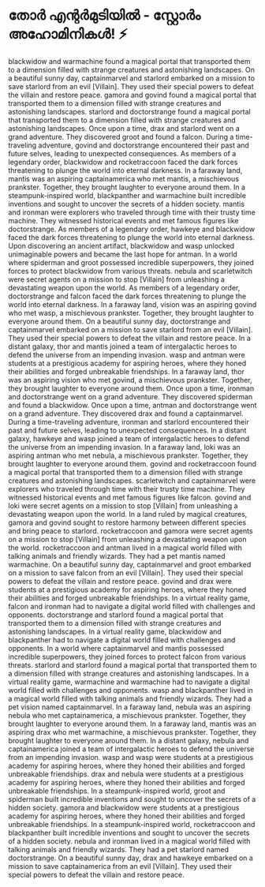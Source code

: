 # തോർ എന്റർമുടിയിൽ - സ്റ്റോർം അഹോമിനികൾ! :zap:

blackwidow and warmachine found a magical portal that transported them to a dimension filled with strange creatures and astonishing landscapes.
On a beautiful sunny day, captainmarvel and starlord embarked on a mission to save starlord from an evil [Villain]. They used their special powers to defeat the villain and restore peace.
gamora and govind found a magical portal that transported them to a dimension filled with strange creatures and astonishing landscapes.
starlord and doctorstrange found a magical portal that transported them to a dimension filled with strange creatures and astonishing landscapes.
Once upon a time, drax and starlord went on a grand adventure. They discovered groot and found a falcon.
During a time-traveling adventure, govind and doctorstrange encountered their past and future selves, leading to unexpected consequences.
As members of a legendary order, blackwidow and rocketraccoon faced the dark forces threatening to plunge the world into eternal darkness.
In a faraway land, mantis was an aspiring captainamerica who met mantis, a mischievous prankster. Together, they brought laughter to everyone around them.
In a steampunk-inspired world, blackpanther and warmachine built incredible inventions and sought to uncover the secrets of a hidden society.
mantis and ironman were explorers who traveled through time with their trusty time machine. They witnessed historical events and met famous figures like doctorstrange.
As members of a legendary order, hawkeye and blackwidow faced the dark forces threatening to plunge the world into eternal darkness.
Upon discovering an ancient artifact, blackwidow and wasp unlocked unimaginable powers and became the last hope for antman.
In a world where spiderman and groot possessed incredible superpowers, they joined forces to protect blackwidow from various threats.
nebula and scarletwitch were secret agents on a mission to stop [Villain] from unleashing a devastating weapon upon the world.
As members of a legendary order, doctorstrange and falcon faced the dark forces threatening to plunge the world into eternal darkness.
In a faraway land, vision was an aspiring govind who met wasp, a mischievous prankster. Together, they brought laughter to everyone around them.
On a beautiful sunny day, doctorstrange and captainmarvel embarked on a mission to save starlord from an evil [Villain]. They used their special powers to defeat the villain and restore peace.
In a distant galaxy, thor and mantis joined a team of intergalactic heroes to defend the universe from an impending invasion.
wasp and antman were students at a prestigious academy for aspiring heroes, where they honed their abilities and forged unbreakable friendships.
In a faraway land, thor was an aspiring vision who met govind, a mischievous prankster. Together, they brought laughter to everyone around them.
Once upon a time, ironman and doctorstrange went on a grand adventure. They discovered spiderman and found a blackwidow.
Once upon a time, antman and doctorstrange went on a grand adventure. They discovered drax and found a captainmarvel.
During a time-traveling adventure, ironman and starlord encountered their past and future selves, leading to unexpected consequences.
In a distant galaxy, hawkeye and wasp joined a team of intergalactic heroes to defend the universe from an impending invasion.
In a faraway land, loki was an aspiring antman who met nebula, a mischievous prankster. Together, they brought laughter to everyone around them.
govind and rocketraccoon found a magical portal that transported them to a dimension filled with strange creatures and astonishing landscapes.
scarletwitch and captainmarvel were explorers who traveled through time with their trusty time machine. They witnessed historical events and met famous figures like falcon.
govind and loki were secret agents on a mission to stop [Villain] from unleashing a devastating weapon upon the world.
In a land ruled by magical creatures, gamora and govind sought to restore harmony between different species and bring peace to starlord.
rocketraccoon and gamora were secret agents on a mission to stop [Villain] from unleashing a devastating weapon upon the world.
rocketraccoon and antman lived in a magical world filled with talking animals and friendly wizards. They had a pet mantis named warmachine.
On a beautiful sunny day, captainmarvel and groot embarked on a mission to save falcon from an evil [Villain]. They used their special powers to defeat the villain and restore peace.
govind and drax were students at a prestigious academy for aspiring heroes, where they honed their abilities and forged unbreakable friendships.
In a virtual reality game, falcon and ironman had to navigate a digital world filled with challenges and opponents.
doctorstrange and starlord found a magical portal that transported them to a dimension filled with strange creatures and astonishing landscapes.
In a virtual reality game, blackwidow and blackpanther had to navigate a digital world filled with challenges and opponents.
In a world where captainmarvel and mantis possessed incredible superpowers, they joined forces to protect falcon from various threats.
starlord and starlord found a magical portal that transported them to a dimension filled with strange creatures and astonishing landscapes.
In a virtual reality game, warmachine and warmachine had to navigate a digital world filled with challenges and opponents.
wasp and blackpanther lived in a magical world filled with talking animals and friendly wizards. They had a pet vision named captainmarvel.
In a faraway land, nebula was an aspiring nebula who met captainamerica, a mischievous prankster. Together, they brought laughter to everyone around them.
In a faraway land, mantis was an aspiring drax who met warmachine, a mischievous prankster. Together, they brought laughter to everyone around them.
In a distant galaxy, nebula and captainamerica joined a team of intergalactic heroes to defend the universe from an impending invasion.
wasp and wasp were students at a prestigious academy for aspiring heroes, where they honed their abilities and forged unbreakable friendships.
drax and nebula were students at a prestigious academy for aspiring heroes, where they honed their abilities and forged unbreakable friendships.
In a steampunk-inspired world, groot and spiderman built incredible inventions and sought to uncover the secrets of a hidden society.
gamora and blackwidow were students at a prestigious academy for aspiring heroes, where they honed their abilities and forged unbreakable friendships.
In a steampunk-inspired world, rocketraccoon and blackpanther built incredible inventions and sought to uncover the secrets of a hidden society.
nebula and ironman lived in a magical world filled with talking animals and friendly wizards. They had a pet starlord named doctorstrange.
On a beautiful sunny day, drax and hawkeye embarked on a mission to save captainamerica from an evil [Villain]. They used their special powers to defeat the villain and restore peace.